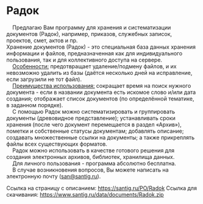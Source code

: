 # Радок
&#160;&#160;&#160;&#160;Предлагаю Вам программу для хранения и систематизации документов (Радок), например, приказов, служебных записок, проектов, смет, актов и пр.<br>
Хранение документов (Радок) - это специальная база данных хранения информации и файлов, предназначенная как для индивидуального пользования, так и для коллективного доступа на сервере.<br>
&#160;&#160;&#160;&#160;<u>Особенности:</u> предотвращает удаление/подмену файлов, и их невозможно удалить из базы (даётся несколько дней на исправление, если загрузили не тот файл).<br> 
&#160;&#160;&#160;&#160;<u>Преимущества использования:</u> сокращает время на поиск нужного документа - если в названии документа есть искомое слово и/или дата создания; отображает список документов (по определённой тематике, в заданном порядке).<br>
&#160;&#160;&#160;&#160;С помощью Радок можно систематизировать и группировать документы (древовидное представление); устанавливать сроки хранения (после чего документ перемещается в раздел «Архив»), пометки и собственные статусы документам; добавлять описание; создавать множественные ссылки на документы; а также прикреплять файлы всех существующих форматов.<br>
&#160;&#160;&#160;&#160;Радок можно использовать в качестве готового решения для создания электронных архивов, библиотек, хранилища данных.<br>
&#160;&#160;&#160;&#160;Для личного пользования - программа абсолютно бесплатна.<br>
&#160;&#160;&#160;&#160;В случае возникновения вопросов, Вы можете написать на электронную почту (san@santig.ru).<br>

Ссылка на страницу с описанием: https://santig.ru/PO/Radok
Ссылка для скачивания: https://www.santig.ru/data/documents/Radok.zip
